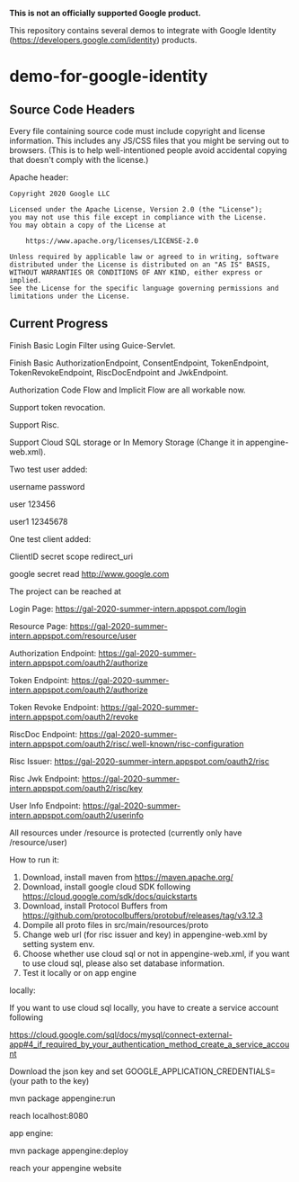 **This is not an officially supported Google product.**

This repository contains several demos to integrate with Google Identity
(https://developers.google.com/identity) products.

# demo-for-google-identity

## Source Code Headers

Every file containing source code must include copyright and license
information. This includes any JS/CSS files that you might be serving out to
browsers. (This is to help well-intentioned people avoid accidental copying that
doesn't comply with the license.)

Apache header:

    Copyright 2020 Google LLC

    Licensed under the Apache License, Version 2.0 (the "License");
    you may not use this file except in compliance with the License.
    You may obtain a copy of the License at

        https://www.apache.org/licenses/LICENSE-2.0

    Unless required by applicable law or agreed to in writing, software
    distributed under the License is distributed on an "AS IS" BASIS,
    WITHOUT WARRANTIES OR CONDITIONS OF ANY KIND, either express or implied.
    See the License for the specific language governing permissions and
    limitations under the License.

## Current Progress

Finish Basic Login Filter using Guice-Servlet.

Finish Basic AuthorizationEndpoint, ConsentEndpoint, TokenEndpoint, TokenRevokeEndpoint, RiscDocEndpoint and JwkEndpoint.

Authorization Code Flow and Implicit Flow are all workable now.

Support token revocation.

Support Risc.

Support Cloud SQL storage or In Memory Storage (Change it in appengine-web.xml).

Two test user added:
 
username	password 
 
user		123456 
 
user1 		12345678 

One test client added:
 
ClientID	secret      scope      redirect_uri 

google		secret       read     http://www.google.com  

The project can be reached at

Login Page: https://gal-2020-summer-intern.appspot.com/login

Resource Page: https://gal-2020-summer-intern.appspot.com/resource/user

Authorization Endpoint: https://gal-2020-summer-intern.appspot.com/oauth2/authorize

Token Endpoint: https://gal-2020-summer-intern.appspot.com/oauth2/authorize

Token Revoke Endpoint: https://gal-2020-summer-intern.appspot.com/oauth2/revoke

RiscDoc Endpoint: https://gal-2020-summer-intern.appspot.com/oauth2/risc/.well-known/risc-configuration

Risc Issuer: https://gal-2020-summer-intern.appspot.com/oauth2/risc

Risc Jwk Endpoint: https://gal-2020-summer-intern.appspot.com/oauth2/risc/key

User Info Endpoint: https://gal-2020-summer-intern.appspot.com/oauth2/userinfo

All resources under /resource is protected (currently only have /resource/user)

How to run it:
1. Download, install maven from https://maven.apache.org/
2. Download, install google cloud SDK following https://cloud.google.com/sdk/docs/quickstarts
3. Download, install Protocol Buffers from https://github.com/protocolbuffers/protobuf/releases/tag/v3.12.3
4. Dompile all proto files in src/main/resources/proto
5. Change web url (for risc issuer and key) in appengine-web.xml by setting system env.
6. Choose whether use cloud sql or not in appengine-web.xml, if you want to use cloud sql, please also set database information.
7. Test it locally or on app engine

locally:

If you want to use cloud sql locally, you have to create a service account following

https://cloud.google.com/sql/docs/mysql/connect-external-app#4_if_required_by_your_authentication_method_create_a_service_account

Download the json key and set GOOGLE_APPLICATION_CREDENTIALS=(your path to the key) 

mvn package appengine:run

reach localhost:8080

app engine:

mvn package appengine:deploy 

reach your appengine website

